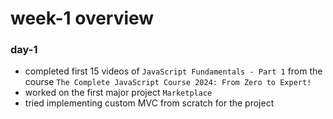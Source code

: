 # week-1 overview

### day-1

- completed first 15 videos of ``JavaScript Fundamentals - Part 1`` from the course ``The Complete JavaScript Course 2024: From Zero to Expert!``
- worked on the first major project ``Marketplace``
- tried implementing custom MVC from scratch for the project
